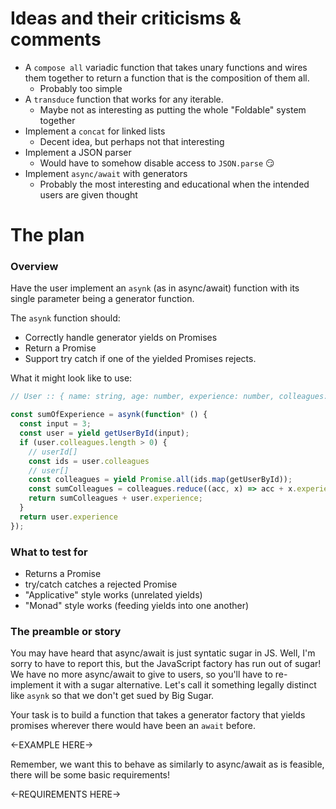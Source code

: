 # Ideas and their criticisms & comments
- A `compose all` variadic function that takes unary functions and wires them together to return a function that is the composition of them all.
  - Probably too simple
- A `transduce` function that works for any iterable.
  - Maybe not as interesting as putting the whole "Foldable" system together
- Implement a `concat` for linked lists
  - Decent idea, but perhaps not that interesting
- Implement a JSON parser
  - Would have to somehow disable access to `JSON.parse` 😏
- Implement `async/await` with generators
  - Probably the most interesting and educational when the intended users are given thought

# The plan
### Overview

Have the user implement an `asynk` (as in async/await) function with its single parameter being a generator function. 

The `asynk` function should:
  - Correctly handle generator yields on Promises
  - Return a Promise
  - Support try catch if one of the yielded Promises rejects.
  
What it might look like to use:
```javascript
// User :: { name: string, age: number, experience: number, colleagues: number[] }

const sumOfExperience = asynk(function* () {
  const input = 3;
  const user = yield getUserById(input);
  if (user.colleagues.length > 0) {
    // userId[]
    const ids = user.colleagues
    // user[]
    const colleagues = yield Promise.all(ids.map(getUserById));
    const sumColleagues = colleagues.reduce((acc, x) => acc + x.experience, 0);
    return sumColleagues + user.experience;
  }
  return user.experience
});
```

### What to test for

- Returns a Promise
- try/catch catches a rejected Promise
- "Applicative" style works (unrelated yields)
- "Monad" style works (feeding yields into one another)

### The preamble or story

You may have heard that async/await is just syntatic sugar in JS. Well, I'm sorry to have to report this, but the JavaScript factory has run out of sugar! We have no more async/await to give to users, so you'll have to re-implement it with a sugar alternative. Let's call it something legally distinct like `asynk` so that we don't get sued by Big Sugar.

Your task is to build a function that takes a generator factory that yields promises wherever there would have been an `await` before.

<-EXAMPLE HERE->

Remember, we want this to behave as similarly to async/await as is feasible, there will be some basic requirements!

<-REQUIREMENTS HERE->